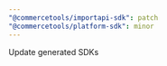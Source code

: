 ```yaml
---
"@commercetools/importapi-sdk": patch
"@commercetools/platform-sdk": minor
---
```


Update generated SDKs
